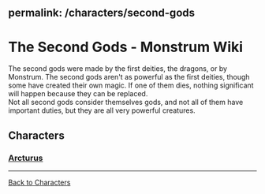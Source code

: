 permalink: /characters/second-gods
---
# The Second Gods - Monstrum Wiki

The second gods were made by the first deities, the dragons, or by Monstrum. The second gods aren't as powerful as the first deities, though some have created their own magic. If one of them dies, nothing significant will happen because they can be replaced.  
Not all second gods consider themselves gods, and not all of them have important duties, but they are all very powerful creatures.

## Characters
### [Arcturus](second-gods/Arcturus.md)

---

[Back to Characters](characters.md)
